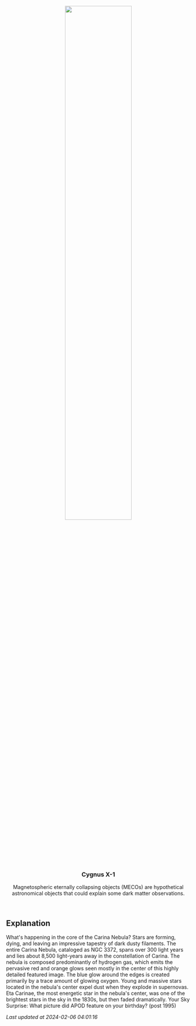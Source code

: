 <p align='center'>
    <img src='https://apod.nasa.gov/apod/image/2402/Carina_Taylor_960.jpg' width='60%' />
    <h3 align="center">Cygnus X-1</h3>
    <p align="center">Magnetospheric eternally collapsing objects (MECOs) are hypothetical astronomical objects that could explain some dark matter observations.</p>
</p>
<br/>

Explanation
--
What's happening in the core of the Carina Nebula?  Stars are forming, dying, and leaving an impressive tapestry of dark dusty filaments.  The entire Carina Nebula, cataloged as NGC 3372, spans over 300 light years and lies about 8,500 light-years away in the constellation of Carina. The nebula is composed predominantly of hydrogen gas, which emits the pervasive red and orange glows seen mostly in the center of this highly detailed featured image.  The blue glow around the edges is created primarily by a trace amount of glowing oxygen. Young and massive stars located in the nebula's center expel dust when they explode in supernovas.  Eta Carinae, the most energetic star in the nebula's center, was one of the brightest stars in the sky in the 1830s, but then faded dramatically.    Your Sky Surprise: What picture did APOD feature on your birthday? (post 1995)


*Last updated at 2024-02-06 04:01:16*
